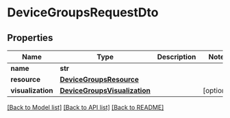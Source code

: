 # DeviceGroupsRequestDto

## Properties
Name | Type | Description | Notes
------------ | ------------- | ------------- | -------------
**name** | **str** |  | 
**resource** | [**DeviceGroupsResource**](DeviceGroupsResource.md) |  | 
**visualization** | [**DeviceGroupsVisualization**](DeviceGroupsVisualization.md) |  | [optional] 

[[Back to Model list]](../README.md#documentation-for-models) [[Back to API list]](../README.md#documentation-for-api-endpoints) [[Back to README]](../README.md)


